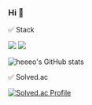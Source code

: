 ### Hi 👋

:white_check_mark: Stack

<img src="https://img.shields.io/badge/Python-3766AB?style=flat-square&logo=Python&logoColor=white"/>
<img src="https://img.shields.io/badge/mysql-4479A1?style=for-the-badge&logo=mysql&logoColor=white"> 

![heeeo's GitHub stats](https://github-readme-stats.vercel.app/api?username=heeeo)

:white_check_mark: Solved.ac

[![Solved.ac Profile](http://mazassumnida.wtf/api/generate_badge?boj=gmlcks8989)](https://solved.ac/gmlcks8989)
<!--
**heeeo/heeeo** is a ✨ _special_ ✨ repository because its `README.md` (this file) appears on your GitHub profile.

Here are some ideas to get you started:

- 🔭 I’m currently working on ...
- 🌱 I’m currently learning ...
- 👯 I’m looking to collaborate on ...
- 🤔 I’m looking for help with ...
- 💬 Ask me about ...
- 📫 How to reach me: ...
- 😄 Pronouns: ...
- ⚡ Fun fact: ...
-->
